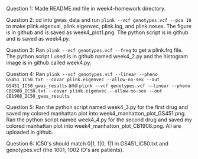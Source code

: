 Question 1: Made README.md file in week4-homework directory.

Question 2: cd into gwas_data and run `plink --vcf genotypes.vcf --pca 10` to make plink.eigenval, plink.eigenvec, plink.log, and plink.nosex. The figure is in github and is saved as week4_plot1.png. The python script is in github and is saved as week4.py.

Question 3: Ran `plink --vcf genotypes.vcf --freq` to get a plink.frq file. The python script I used is in github named week4_2.py and the histogram image is in github called week4.py.

Question 4: Ran `plink --vcf genotypes.vcf --linear --pheno GS451_IC50.txt --covar plink.eigenvec --allow-no-sex --out GS451_IC50_gwas_results` and `plink --vcf genotypes.vcf --linear --pheno CB1908_IC50.txt --covar plink.eigenvec --allow-no-sex --out CB1908_IC50_gwas_results`

Question 5: Ran the python script named week4_3.py for the first drug and saved my colored manhattan plot into week4_manhatton_plot_GS451.png. Ran the python script named week4_4.py for the second drug and saved my colored manhattan plot into week4_manhatton_plot_CB1908.png. All are uploaded in github.

Question 6: IC50's should match 0|1, 1|0, 1|1 in GS451_IC50.txt and genotypes.vcf (the 1001, 1002 ID's are patients). 


